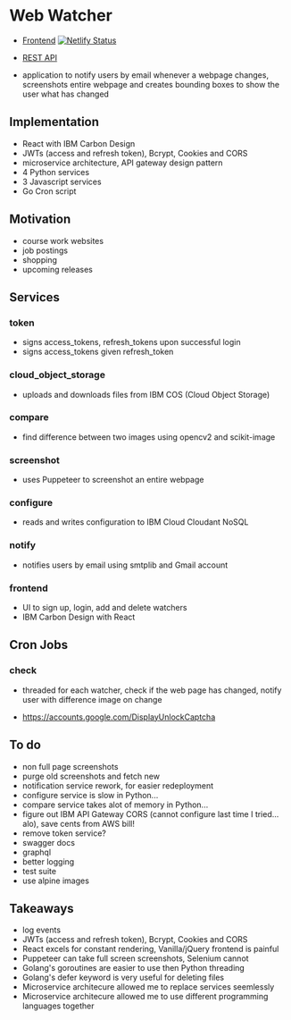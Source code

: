 # Web Watcher

- [Frontend](https://webwatcher.netlify.app/) 
[![Netlify Status](https://api.netlify.com/api/v1/badges/9936cb1c-5bed-4ffa-add4-df35970548a7/deploy-status)](https://app.netlify.com/sites/webwatcher/deploys)
- [REST API](https://bwaexdxnvc.execute-api.us-east-2.amazonaws.com/prod/login)

- application to notify users by email whenever a webpage changes, screenshots entire webpage and creates bounding boxes to show the user what has changed

## Implementation

- React with IBM Carbon Design
- JWTs (access and refresh token), Bcrypt, Cookies and CORS
- microservice architecture, API gateway design pattern
- 4 Python services
- 3 Javascript services
- Go Cron script

## Motivation

- course work websites
- job postings
- shopping
- upcoming releases

## Services

### token
- signs access_tokens, refresh_tokens upon successful login
- signs access_tokens given refresh_token

### cloud_object_storage

<!-- - [Docker image](https://hub.docker.com/repository/docker/felixchen1998/web-watcher-cloud-object-storage) -->

- uploads and downloads files from IBM COS (Cloud Object Storage)
<!-- - requires:
  - python3.7
  - IBM COS, src/cloud*object_storage/secrets.py populated with service credentials & bucket named \_web-watcher-files*
- to run locally:
  ```
  cd src/cloud_object_storage
  pip install -r requirements.txt
  mkdir files
  # secrets.py populated with service credentials
  python app.py
  ```
- endpoints
  | To | Method | URL | Body | Body Type | Response Type |
  | -------------------------- | ------ | ----------------------------- | ------------- | --------- | ------------- |
  | Upload file _F_ to COS | POST | http://0.0.0.0:8001/files | {"file": _F_} | Form | JSON |
  | Download file _F_ from COS | GET | http://0.0.0.0:8001/files/{F} | . | . | File |
  | Delete file _F_ in COS | DELETE | http://0.0.0.0:8001/files/{F} | . | . | JSON |

<!-- - [Docker image](https://hub.docker.com/repository/docker/felixchen1998/web-watcher-compare) -->

### compare

- find difference between two images using opencv2 and scikit-image
<!-- - requires
  - python3.7
- to run locally
  ```
  cd src/compare
  pip install -r requirements.txt
  mkdir files
  python app.py
  ```
- endpoints
  | To | Method | URL | Body | Body Type | Response Type |
  | ------------------------------------------------------------------ | ------ | ------------------------------------ | ------------------------------------ | --------- | ------------- |
  | Get structural similarity index between images _P_ and _Q_ | GET | http://0.0.0.0:8002/difference | {"file*old": *P*, "file_new": *Q*} | Form | JSON |
  | Create bounding boxes around the difference of images \_P* and _Q_ | GET | http://0.0.0.0:8002/difference_image | {"file*old": \_P*, "file*new": \_Q*} | Form | File |

<!-- - [Docker image](https://hub.docker.com/repository/docker/felixchen1998/web-watcher-screenshot) -->

### screenshot

- uses Puppeteer to screenshot an entire webpage
    <!-- - requires
      - nodejs 12.16.3
      - npm 6.14.5 -->
    <!-- - to run locally
      ```
      cd src/screenshot
      npm install
      node app.js
      ``` -->
  <!-- - endpoints
    | To | Method | URL | Body | Body Type | Response Type |
    | --------------------- | ------ | ------------------------------ | ------------ | --------- | ------------- |
    | Screenshot at URL _U_ | GET | http://0.0.0.0:8003/screenshot | {"url": _U_} | JSON | File | -->

### configure

<!-- - [Docker image](https://hub.docker.com/repository/docker/felixchen1998/web-watcher-configure) -->

- reads and writes configuration to IBM Cloud Cloudant NoSQL
<!-- - requires
  - python3.7
  - IBM Cloudant DB, src/configure/secrets.py populated with service credentials & database named _configuration_
- to run locally
  ```
  cd src/configure
  pip install -r requirements.txt
  mkdir files
  # populate secrets.py with service credentials
  python app.py
  ```
- endpoints, OUTDATED
  | To | Method | URL | Body | Body Type | Response Type |
  | ------------------------------------------------------------------------- | ------ | ---------------------------------- | ------------------------------------------------ | --------- | ------------- |
  | List all users | GET | http://0.0.0.0:8004/users | . | . | JSON |
  | Create new user with name _N_ and email _E_ | POST | http://0.0.0.0:8004/users | {"name": _N_, "email": _E_} | JSON | JSON |
  | Describe user with user id _UID_ | GET | http://0.0.0.0:8004/users/{UID} | . | . | JSON |
  | Update user with user id _UID_ | PUT | http://0.0.0.0:8004/users/{UID} | {"name": _N_, "email": _E_} | JSON | JSON |
  | Delete user with user id _UID_ | DELETE | http://0.0.0.0:8004/users/{UID} | . | . | JSON |
  | List all watchers | GET | http://0.0.0.0:8004/watchers | . | . | JSON |
  | Create new watcher for user _UID_ at URL _U_ with frequency _F_ (seconds) | POST | http://0.0.0.0:8004/watchers | {"user*id": *UID*, "url":\_U*, "frequency": _F_} | JSON | JSON |
  | Describe watcher with watcher id _WID_ | GET | http://0.0.0.0:8004/watchers/{WID} | . | . | JSON |
  | Update watcher with watcher id _WID_ | PUT | http://0.0.0.0:8004/watchers/{WID} | {"user*id": *UID*, "url":\_U*, "frequency": _F_} | JSON | JSON |
  | Delete watcher with watcher id _WID_ | DELETE | http://0.0.0.0:8004/watchers/{WID} | . | . | JSON |

<!-- - [Docker image](https://hub.docker.com/repository/docker/felixchen1998/web-watcher-notify) -->

### notify

- notifies users by email using smtplib and Gmail account
<!-- - requires
  - python3.7
- to run locally
  ```
  cd src/notify
  pip install -r requirements.txt
  mkdir files
  python app.py
  ```
- endpoints
  | To | Method | URL | Body | Body Type | Response Type |
  | ----------------------------------------------------------------- | ------ | -------------------------- | -------------------------------------- | --------- | ------------- |
  | Notify email _E_ of a change at URL _U_ with difference image _D_ | POST | http://0.0.0.0:8006/notify | {"email": _E_, "url":_U_, "file": _D_} | FORM | JSON |

<!-- - [Docker image](https://hub.docker.com/repository/docker/felixchen1998/web-watcher-frontend) -->

### frontend

- UI to sign up, login, add and delete watchers
- IBM Carbon Design with React
<!-- - requires
  - nodejs 12.16.3
  - npm 6.14.5
  - configure service
- to run locally
  ```
  cd src/frontend
  npm install
  node app.js
  ```
- view at https://0.0.0.0:8005 -->

## Cron Jobs

### check

<!-- - [Docker image](https://hub.docker.com/repository/docker/felixchen1998/web-watcher-check) -->

- threaded for each watcher, check if the web page has changed, notify user with difference image on change
<!-- - requires
  - go 1.14
  - cloud-object-storage service
  - compare service
  - screenshot service
  - configure service
  - notify service -->

- https://accounts.google.com/DisplayUnlockCaptcha

## To do

<!-- - update React templates... use react Class component for login -->

- non full page screenshots
- purge old screenshots and fetch new
- notification service rework, for easier redeployment
- configure service is slow in Python...
- compare service takes alot of memory in Python...
- figure out IBM API Gateway CORS (cannot configure last time I tried... alo), save cents from AWS bill!
- remove token service?
- swagger docs
- graphql
- better logging
- test suite
- use alpine images

## Takeaways

- log events
- JWTs (access and refresh token), Bcrypt, Cookies and CORS
- React excels for constant rendering, Vanilla/jQuery frontend is painful
- Puppeteer can take full screen screenshots, Selenium cannot
- Golang's goroutines are easier to use then Python threading
- Golang's defer keyword is very useful for deleting files
- Microservice architecure allowed me to replace services seemlessly
- Microservice architecure allowed me to use different programming languages together
